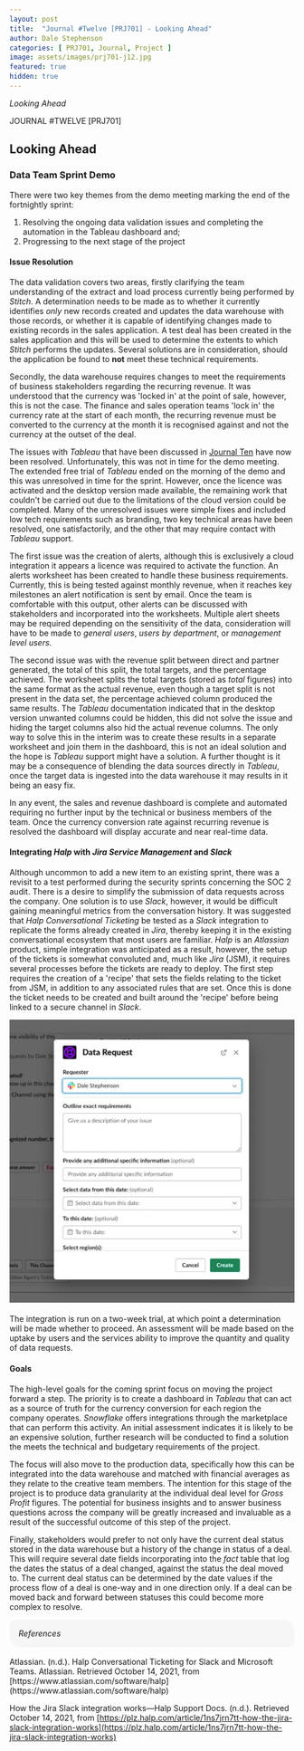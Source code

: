 ```yaml
---
layout: post
title:  "Journal #Twelve [PRJ701] - Looking Ahead" 
author: Dale Stephenson
categories: [ PRJ701, Journal, Project ]
image: assets/images/prj701-j12.jpg
featured: true
hidden: true
---
```

<i>Looking Ahead</i>

JOURNAL #TWELVE [PRJ701]

<h2>Looking Ahead</h2>
 
<h3>Data Team Sprint Demo</h3>
 
There were two key themes from the demo meeting marking the end of the fortnightly sprint:
 
1. Resolving the ongoing data validation issues and completing the automation in the Tableau dashboard and;
2. Progressing to the next stage of the project 
 
<h4>Issue Resolution</h4>
 
The data validation covers two areas, firstly clarifying the team understanding of the extract and load process currently being performed by <i>Stitch</i>. A determination needs to be made as to whether it currently identifies <i>only</i> new records created and updates the data warehouse with those records, or whether it is capable of identifying changes made to existing records in the sales application. A test deal has been created in the sales application and this will be used to determine the extents to which <i>Stitch</i> performs the updates. Several solutions are in consideration, should the application be found to <b>not</b> meet these technical requirements.
 
Secondly, the data warehouse requires changes to meet the requirements of business stakeholders regarding the recurring revenue. It was understood that the currency was 'locked in' at the point of sale, however, this is not the case. The finance and sales operation teams 'lock in' the currency rate at the start of each month, the recurring revenue must be converted to the currency at the month it is recognised against and not the currency at the outset of the deal.
 
The issues with <i>Tableau</i> that have been discussed in [Journal Ten](https://d-stephenson.github.io/prj701/journal/project/2021/10/04/journal-ten-prj701.html) have now been resolved. Unfortunately, this was not in time for the demo meeting. The extended free trial of <i>Tableau</i> ended on the morning of the demo and this was unresolved in time for the sprint. However, once the licence was activated and the desktop version made available, the remaining work that couldn't be carried out due to the limitations of the cloud version could be completed. Many of the unresolved issues were simple fixes and included low tech requirements such as branding, two key technical areas have been resolved, one satisfactorily, and the other that may require contact with <i>Tableau</i> support.
 
The first issue was the creation of alerts, although this is exclusively a cloud integration it appears a licence was required to activate the function. An alerts worksheet has been created to handle these business requirements. Currently, this is being tested against monthly revenue, when it reaches key milestones an alert notification is sent by email. Once the team is comfortable with this output, other alerts can be discussed with stakeholders and incorporated into the worksheets. Multiple alert sheets may be required depending on the sensitivity of the data, consideration will have to be made to <i>general users</i>, <i>users by department</i>, or <i>management level users</i>.
 
The second issue was with the revenue split between direct and partner generated, the total of this split, the total targets, and the percentage achieved. The worksheet splits the total targets (stored as <i>total</i> figures) into the same format as the actual revenue, even though a target split is not present in the data set, the percentage achieved column produced the same results. The <i>Tableau</i> documentation indicated that in the desktop version unwanted columns could be hidden, this did not solve the issue and hiding the target columns also hid the actual revenue columns. The only way to solve this in the interim was to create these results in a separate worksheet and join them in the dashboard, this is not an ideal solution and the hope is <i>Tableau</i> support might have a solution. A further thought is it may be a consequence of blending the data sources directly in <i>Tableau</i>, once the target data is ingested into the data warehouse it may results in it being an easy fix.
 
In any event, the sales and revenue dashboard is complete and automated requiring no further input by the technical or business members of the team. Once the currency conversion rate against recurring revenue is resolved the dashboard will display accurate and near real-time data.
 
<h4>Integrating <i>Halp</i> with <i>Jira Service Management</i> and <i>Slack</i></h4>
 
Although uncommon to add a new item to an existing sprint, there was a revisit to a test performed during the security sprints concerning the SOC 2 audit. There is a desire to simplify the submission of data requests across the company. One solution is to use <i>Slack</i>, however, it would be difficult gaining meaningful metrics from the conversation history. It was suggested that <i>Halp Conversational Ticketing</i> be tested as a <i>Slack</i> integration to replicate the forms already created in <i>Jira</i>, thereby keeping it in the existing conversational ecosystem that most users are familiar. <i>Halp</i> is an <i>Atlassian</i> product, simple integration was anticipated as a result, however, the setup of the tickets is somewhat convoluted and, much like <i>Jira</i> (JSM), it requires several processes before the tickets are ready to deploy. The first step requires the creation of a 'recipe' that sets the fields relating to the ticket from JSM, in addition to any associated rules that are set. Once this is done the ticket needs to be created and built around the 'recipe' before being linked to a secure channel in <i>Slack</i>.
 
<center><img src="/assets/images/prj-j12-Halp-Integration.png" alt="Halp integration with Slack"></center>
<br>
The integration is run on a two-week trial, at which point a determination will be made whether to proceed. An assessment will be made based on the uptake by users and the services ability to improve the quantity and quality of data requests.
 
<h4>Goals</h4>
 
The high-level goals for the coming sprint focus on moving the project forward a step. The priority is to create a dashboard in <i>Tableau</i> that can act as a source of truth for the currency conversion for each region the company operates. <i>Snowflake</i> offers integrations through the marketplace that can perform this activity. An initial assessment indicates it is likely to be an expensive solution, further research will be conducted to find a solution the meets the technical and budgetary requirements of the project.
 
The focus will also move to the production data, specifically how this can be integrated into the data warehouse and matched with financial averages as they relate to the creative team members. The intention for this stage of the project is to produce data granularity at the individual deal level for <i>Gross Profit</i> figures. The potential for business insights and to answer business questions across the company will be greatly increased and invaluable as a result of the successful outcome of this step of the project.
 
Finally, stakeholders would prefer to not only have the current deal status stored in the data warehouse but a history of the change in status of a deal. This will require several date fields incorporating into the <i>fact</i> table that log the dates the status of a deal changed, against the status the deal moved to. The current deal status can be determined by the date values if the process flow of a deal is one-way and in one direction only. If a deal can be moved back and forward between statuses this could become more complex to resolve. 

<div style="background-color: #f6f6f6; padding: 1rem; border-radius: 10px 20px;"> 
    <i>References</i>
</div>
<br>
Atlassian. (n.d.). Halp Conversational Ticketing for Slack and Microsoft Teams. Atlassian. Retrieved October 14, 2021, from [https://www.atlassian.com/software/halp](https://www.atlassian.com/software/halp)

How the Jira Slack integration works—Halp Support Docs. (n.d.). Retrieved October 14, 2021, from [https://plz.halp.com/article/1ns7jrn7tt-how-the-jira-slack-integration-works](https://plz.halp.com/article/1ns7jrn7tt-how-the-jira-slack-integration-works)